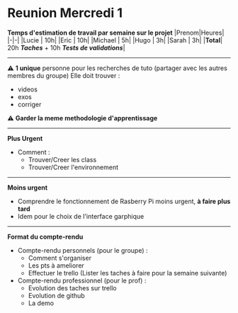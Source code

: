 # Reunion Mercredi 1

**Temps d'estimation de travail par semaine sur le projet**
|Prenom|Heures|
|-|-|
|Lucie | 10h|
|Eric | 10h|
|Michael | 5h|
|Hugo | 3h|
|Sarah | 3h| 
|**Total**| 20h ___Taches___ + 10h ___Tests de validations___|

*****
⚠️ **1 unique** personne pour les recherches de tuto (partager avec les autres membres du groupe)
Elle doit trouver : 
* videos
* exos
* corriger

⚠️ **Garder la meme methodologie d'apprentissage**

****
**Plus Urgent**
- Comment : 
  * Trouver/Creer les class
  * Trouver/Creer l'environnement 
****
**Moins urgent**
* Comprendre le fonctionnement de Rasberry Pi moins urgent, **à faire plus tard**
* Idem pour le choix de l'interface garphique
****

**Format du compte-rendu**
- Compte-rendu personnels (pour le groupe) :  
  * Comment s'organiser  
  * Les pts à ameliorer
  * Effectuer le trello (Lister les taches à faire pour la semaine suivante)
- Compte-rendu professionnel (pour le prof) :
  * Evolution des taches sur trello
  * Evolution de github
  * La demo
